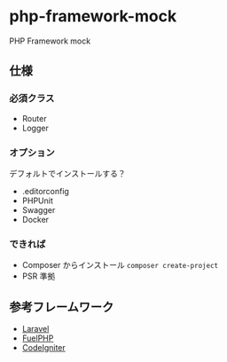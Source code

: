 # php-framework-mock
PHP Framework mock

## 仕様

### 必須クラス
- Router
- Logger

### オプション
デフォルトでインストールする？
- .editorconfig
- PHPUnit
- Swagger
- Docker

### できれば
- Composer からインストール `composer create-project`
- PSR 準拠

## 参考フレームワーク
- [Laravel](https://github.com/laravel/laravel)
- [FuelPHP](https://github.com/fuel/core)
- [CodeIgniter](https://github.com/bcit-ci/CodeIgniter)
